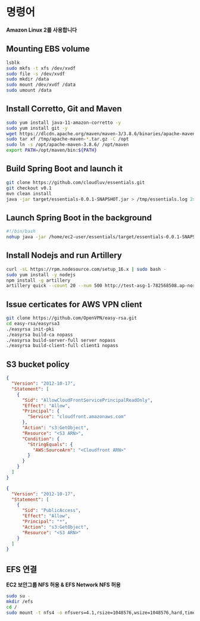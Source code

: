# 명령어

**Amazon Linux 2를 사용합니다**

## Mounting EBS volume

```bash
lsblk
sudo mkfs -t xfs /dev/xvdf
sudo file -s /dev/xvdf
sudo mkdir /data
sudo mount /dev/xvdf /data
sudo umount /data
```

## Install Corretto, Git and Maven

```bash
sudo yum install java-11-amazon-corretto -y
sudo yum install git -y
wget https://dlcdn.apache.org/maven/maven-3/3.8.6/binaries/apache-maven-3.8.6-bin.tar.gz -P /tmp
sudo tar xf /tmp/apache-maven-*.tar.gz -C /opt
sudo ln -s /opt/apache-maven-3.8.6/ /opt/maven
export PATH=/opt/maven/bin:${PATH}
```

## Build Spring Boot and launch it

```bash
git clone https://github.com/cloudluv/essentials.git
git checkout v0.1
mvn clean install
java -jar target/essentials-0.0.1-SNAPSHOT.jar > /tmp/essentials.log 2>&1 &
```

## Launch Spring Boot in the background

```bash
#!/bin/bash
nohup java -jar /home/ec2-user/essentials/target/essentials-0.0.1-SNAPSHOT.jar &
```

## Install Nodejs and run Artillery

```bash
curl -sL https://rpm.nodesource.com/setup_16.x | sudo bash -
sudo yum install -y nodejs
npm install -g artillery
artillery quick --count 20 --num 500 http://test-asg-1-782568508.ap-northeast-2.elb.amazonaws.com/health
```

## Issue certicates for AWS VPN client

```bash
git clone https://github.com/OpenVPN/easy-rsa.git
cd easy-rsa/easyrsa3
./easyrsa init-pki
./easyrsa build-ca nopass
./easyrsa build-server-full server nopass
./easyrsa build-client-full client1 nopass
```

## S3 bucket policy

```json
{
  "Version": "2012-10-17",
  "Statement": [
    {
      "Sid": "AllowCloudFrontServicePrincipalReadOnly",
      "Effect": "Allow",
      "Principal": {
        "Service": "cloudfront.amazonaws.com"
      },
      "Action": "s3:GetObject",
      "Resource": "<S3 ARN>",
      "Condition": {
        "StringEquals": {
          "AWS:SourceArn": "<Cloudfront ARN>"
        }
      }
    }
  ]
}
```

```json
{
  "Version": "2012-10-17",
  "Statement": [
    {
      "Sid": "PublicAccess",
      "Effect": "Allow",
      "Principal": "*",
      "Action": "s3:GetObject",
      "Resource": "<S3 ARN>"
    }
  ]
}
```

## EFS 연결

**EC2 보안그룹 NFS 허용 & EFS Network NFS 허용**

```bash
sudo su -
mkdir /efs
cd /
sudo mount -t nfs4 -o nfsvers=4.1,rsize=1048576,wsize=1048576,hard,timeo=600,retrans=2,noresvport <EFS DNS 이름>:/ efs
```
